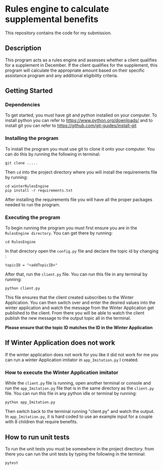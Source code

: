# Rules engine to calculate supplemental benefits

This repository contains the code for my submission.

## Description

This program acts as a rules engine and assesses whether a client qualifies for a supplement in December. If the client qualifies for the supplement, this program will calculate the appropriate amount based on their specific assistance program 
and any additional eligibility criteria.

## Getting Started

### Dependencies

To get started, you must have git and python installed on your computer. To install python you can refer to https://www.python.org/downloads/ and to install git you can refer to https://github.com/git-guides/install-git

### Installing the program

To install the program you must use git to clone it onto your computer. You can do this by running the following in terminal:

```
git clone .....

```
Then `cd` into the project directory where you will install the requirements file by running:

```
cd winterRulesEngine
pip install -r requirements.txt
```
After installing the requirements file you will have all the proper packages needed to run the program.

### Executing the program

To begin running the program you must first ensure you are in the `RulesEngine directory`. You can get there by running:

```
cd RulesEngine 
```
In that directory open the `config.py` file and declare the topic id by changing <addTopicID>:
```
topicID = "<addTopicID>"
```

After that, run the `client.py` file. You can run this file in any terminal by running:

```
python client.py
```

This file ensures that the client created subscribes to the Winter Application. You can then switch over and enter the desired values into the winter application and watch the message from the Winter Application get published to the client. From there you 
will be able to watch the client publish the new message to the output topic all in the terminal. 

**Please ensure that the topic ID matches the ID in the Winter Application**

## If Winter Application does not work

If the winter application does not work for you like it did not work for me you can run a winter Application imitator in `app_Imitation.py` I created.

### How to execute the Winter Application imitator

While the `client.py` file is running, open another terminal or console and run the `app_Imitation.py` file that is in the same directory as the `client.py` file. You can run this file in any python idle or terminal by running:
```
python app_Imitation.py
```
Then switch back to the terminal running "client.py" and watch the output. In `app_Imitation.py`, it is hard coded to use an 
example input for a couple with 8 children that require benefits.

## How to run unit tests
To run the unit tests you must be somewhere in the project directory. from there you can run the unit tests by typing the following in the terminal:
```
pytest
```
